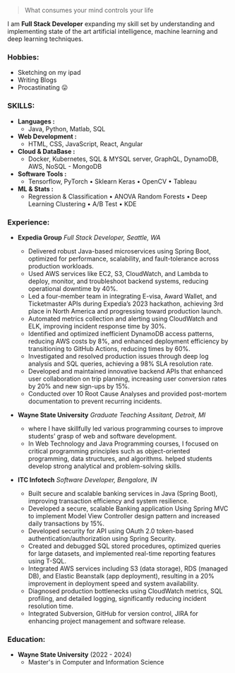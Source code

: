 > What consumes your mind controls your life

I am **Full Stack Developer** expanding my skill set by understanding and implementing state of the art artificial intelligence, machine learning and deep learning techniques.

### Hobbies:
  - Sketching on my ipad
  - Writing Blogs
  - Procastinating 😛

### SKILLS:

- **Languages :**
  - Java, Python, Matlab, SQL
- **Web Development :**
  - HTML, CSS, JavaScript, React, Angular
- **Cloud & DataBase :**
  - Docker, Kubernetes, SQL & MYSQL server, GraphQL, DynamoDB, AWS, NoSQL - MongoDB
- **Software Tools :**
  - Tensorflow, PyTorch • Sklearn Keras • OpenCV • Tableau
- **ML & Stats :**
  - Regression & Classification • ANOVA Random Forests • Deep Learning Clustering • A/B Test • KDE

### Experience:

- **Expedia Group** *Full Stack Developer, Seattle, WA*
  -	Delivered robust Java-based microservices using Spring Boot, optimized for performance, scalability, and fault-tolerance across production workloads.
  -	Used AWS services like EC2, S3, CloudWatch, and Lambda to deploy, monitor, and troubleshoot backend systems, reducing operational downtime by 40%.
  -	Led a four-member team in integrating E-visa, Award Wallet, and Ticketmaster APIs during Expedia’s 2023 hackathon, achieving 3rd place in North America and progressing toward production launch.
  -	Automated metrics collection and alerting using CloudWatch and ELK, improving incident response time by 30%.
  -	Identified and optimized inefficient DynamoDB access patterns, reducing AWS costs by 8%, and enhanced deployment efficiency by transitioning to GitHub Actions, reducing times by 60%.
  -	Investigated and resolved production issues through deep log analysis and SQL queries, achieving a 98% SLA resolution rate.
  -	Developed and maintained innovative backend APIs that enhanced user collaboration on trip planning, increasing user conversion rates by 20% and new sign-ups by 15%.
  -	Conducted over 10 Root Cause Analyses and provided post-mortem documentation to prevent recurring incidents.
  
- **Wayne State University** *Graduate Teaching Assitant, Detroit, MI*
  -	where I have skillfully led various programming courses to improve students’ grasp of web and software development. 
  -	In Web Technology and Java Programming courses, I focused on critical programming principles such as object-oriented programming, data structures, and algorithms. helped students develop strong analytical and problem-solving skills.

- **ITC Infotech** *Software Developer, Bengalore, IN*
  -	Built secure and scalable banking services in Java (Spring Boot), improving transaction efficiency and system resilience.
  -	Developed a secure, scalable Banking application Using Spring MVC to implement Model View Controller design pattern and increased daily transactions by 15%.
  -	Developed security for API using OAuth 2.0 token-based authentication/authorization using Spring Security.
  -	Created and debugged SQL stored procedures, optimized queries for large datasets, and implemented real-time reporting features using T-SQL.
  -	Integrated AWS services including S3 (data storage), RDS (managed DB), and Elastic Beanstalk (app deployment), resulting in a 20% improvement in deployment speed and system availability.
  -	Diagnosed production bottlenecks using CloudWatch metrics, SQL profiling, and detailed logging, significantly reducing incident resolution time.
  -	Integrated Subversion, GitHub for version control, JIRA for enhancing project management and software release.
  

### Education:
- **Wayne State University** (2022 - 2024)   
  - Master's in Computer and Information Science